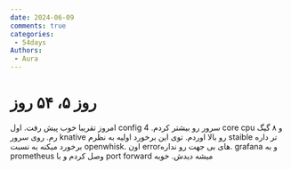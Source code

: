 ```yaml
---
date: 2024-06-09
comments: true
categories:
 - 54days
Authors:
 - Aura
---
```


# روز ۵، ۵۴ روز
امروز تقریبا خوب پیش رفت. اول config سرور رو بیشتر کردم. <!-- more --> 4 core cpu و ۸ گیگ رم. روی سرور knative رو بالا اوردم. توی این برخورد اولیه به نظرم staible تر داره برخورد میکنه به نسبت openwhisk. اون errorهای بی جهت رو نداره. grafana و به prometheus وصل کردم و با port forward میشه دیدش. خوبه

